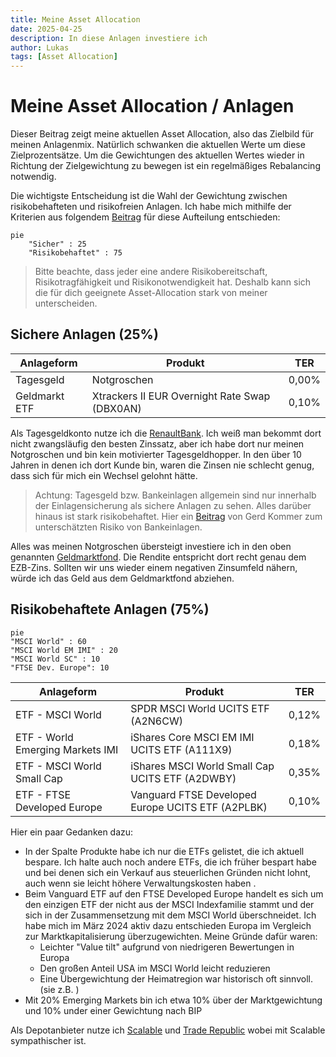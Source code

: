 ```yaml
---
title: Meine Asset Allocation
date: 2025-04-25
description: In diese Anlagen investiere ich
author: Lukas
tags: [Asset Allocation]
---
```


# Meine Asset Allocation / Anlagen

Dieser Beitrag zeigt meine aktuellen Asset Allocation, also das Zielbild für meinen Anlagenmix. 
Natürlich schwanken die aktuellen Werte um diese Zielprozentsätze. 
Um die Gewichtungen des aktuellen Wertes wieder in Richtung der Zielgewichtung zu bewegen ist ein regelmäßiges Rebalancing notwendig.

Die wichtigste Entscheidung ist die Wahl der Gewichtung zwischen risikobehafteten und risikofreien Anlagen. 
Ich habe mich mithilfe der Kriterien aus folgendem [Beitrag](/blog/Investment-Risikoprofil/) für diese Aufteilung entschieden:

```mermaid
pie
    "Sicher" : 25
    "Risikobehaftet" : 75
```

> Bitte beachte, dass jeder eine andere Risikobereitschaft, Risikotragfähigkeit und Risikonotwendigkeit hat. Deshalb kann sich die für dich geeignete Asset-Allocation stark von meiner unterscheiden. 

## Sichere Anlagen (25%)
| Anlageform       | Produkt                                                            | TER    |
|------------------|---------------------------------------------------------------------|--------|
| Tagesgeld        | Notgroschen                                                        | 0,00%  |
| Geldmarkt ETF    | Xtrackers II EUR Overnight Rate Swap (DBX0AN)                      | 0,10%  |

Als Tagesgeldkonto nutze ich die [RenaultBank](https://www.renault-bank-direkt.de/geldanlage/produktuebersicht?werberId=NDgzNDg2). Ich weiß man bekommt dort nicht zwangsläufig den besten Zinssatz, aber ich habe dort nur meinen Notgroschen und bin kein motivierter Tagesgeldhopper. 
In den über 10 Jahren in denen ich dort Kunde bin, waren die Zinsen nie schlecht genug, dass sich für mich ein Wechsel gelohnt hätte.

> Achtung: Tagesgeld bzw. Bankeinlagen allgemein sind nur innerhalb der Einlagensicherung als sichere Anlagen zu sehen. Alles darüber hinaus ist stark risikobehaftet. Hier ein [Beitrag](https://gerd-kommer.de/risiko-von-bankguthaben/) von Gerd Kommer zum unterschätzten Risiko von Bankeinlagen.

Alles was meinen Notgroschen übersteigt investiere ich in den oben genannten [Geldmarktfond](https://gerd-kommer.de/geldmarktfonds/). Die Rendite entspricht dort recht genau dem EZB-Zins. Sollten wir uns wieder einem negativen Zinsumfeld nähern, würde ich das Geld aus dem Geldmarktfond abziehen.

## Risikobehaftete Anlagen (75%)
```mermaid
pie
"MSCI World" : 60
"MSCI World EM IMI" : 20
"MSCI World SC" : 10
"FTSE Dev. Europe": 10
```
| Anlageform                     | Produkt                                                                           | TER    |
|--------------------------------|------------------------------------------------------------------------------------|--------|
| ETF - MSCI World               | SPDR MSCI World UCITS ETF (A2N6CW)                                                | 0,12%  |
| ETF - World Emerging Markets IMI     | iShares Core MSCI EM IMI UCITS ETF (A111X9)                                 | 0,18%  |
| ETF - MSCI World Small Cap     | iShares MSCI World Small Cap UCITS ETF (A2DWBY)                                   | 0,35%  |
| ETF - FTSE Developed Europe    | Vanguard FTSE Developed Europe UCITS ETF (A2PLBK)                                 | 0,10%  |

Hier ein paar Gedanken dazu:

- In der Spalte Produkte habe ich nur die ETFs gelistet, die ich aktuell bespare. Ich halte auch noch andere ETFs, die ich früher bespart habe und bei denen sich ein Verkauf aus steuerlichen Gründen nicht lohnt, auch wenn sie leicht höhere Verwaltungskosten haben .
- Beim Vanguard ETF auf den FTSE Developed Europe handelt es sich um den einzigen ETF der nicht aus der MSCI Indexfamilie stammt und der sich in der Zusammensetzung mit dem MSCI World überschneidet. Ich habe mich im März 2024 aktiv dazu entschieden Europa im Vergleich zur Marktkapitalisierung überzugewichten. Meine Gründe dafür waren: 
    - Leichter "Value tilt" aufgrund von niedrigeren Bewertungen in Europa
    - Den großen Anteil USA im MSCI World leicht reduzieren
    - Eine Übergewichtung der Heimatregion war historisch oft sinnvoll. (sie z.B. )
- Mit 20% Emerging Markets bin ich etwa 10% über der Marktgewichtung und 10% under einer Gewichtung nach BIP

Als Depotanbieter nutze ich [Scalable](https://de.scalable.capital/einladung/bmcvgf) und [Trade Republic](https://refnocode.trade.re/46n14kpn) wobei mit Scalable sympathischer ist.